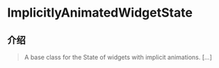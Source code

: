 # ImplicitlyAnimatedWidgetState

## 介绍

> A base class for the State of widgets with implicit animations. [...]

